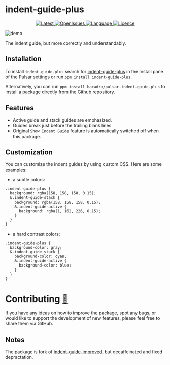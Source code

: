 # indent-guide-plus

<p align="center">
  <a href="https://github.com/bacadra/pulsar-indent-guide-plus/tags">
  <img src="https://img.shields.io/github/v/tag/bacadra/pulsar-indent-guide-plus?style=for-the-badge&label=Latest&color=blue" alt="Latest">
  </a>
  <a href="https://github.com/bacadra/pulsar-indent-guide-plus/issues">
  <img src="https://img.shields.io/github/issues-raw/bacadra/pulsar-indent-guide-plus?style=for-the-badge&color=blue" alt="OpenIssues">
  </a>
  <a href="https://github.com/bacadra/pulsar-indent-guide-plus/blob/master/package.json">
  <img src="https://img.shields.io/github/languages/top/bacadra/pulsar-indent-guide-plus?style=for-the-badge&color=blue" alt="Language">
  </a>
  <a href="https://github.com/bacadra/pulsar-indent-guide-plus/blob/master/LICENSE">
  <img src="https://img.shields.io/github/license/bacadra/pulsar-indent-guide-plus?style=for-the-badge&color=blue" alt="Licence">
  </a>
</p>

![demo](https://github.com/bacadra/pulsar-indent-guide-plus/blob/master/assets/demo.gif?raw=true)

The indent guide, but more correctly and understandably.

## Installation

To install `indent-guide-plus` search for [indent-guide-plus](https://web.pulsar-edit.dev/packages/indent-guide-plus) in the Install pane of the Pulsar settings or run `ppm install indent-guide-plus`.

Alternatively, you can run `ppm install bacadra/pulsar-indent-guide-plus` to install a package directly from the Github repository.

## Features

* Active guide and stack guides are emphasized.
* Guides break just before the trailing blank lines.
* Original `Show Indent Guide` feature is automatically switched off when this package.

## Customization

You can customize the indent guides by using custom CSS. Here are some examples:

* a subtle colors:

```less
.indent-guide-plus {
  background: rgba(158, 158, 158, 0.15);
  &.indent-guide-stack {
    background: rgba(158, 158, 158, 0.15);
    &.indent-guide-active {
      background: rgba(1, 162, 226, 0.15);
    }
  }
}
```

* a hard contrast colors:

```less
.indent-guide-plus {
  background-color: gray;
  &.indent-guide-stack {
    background-color: cyan;
    &.indent-guide-active {
      background-color: blue;
    }
  }
}
```

# Contributing [🍺](https://www.buymeacoffee.com/asiloisad)

If you have any ideas on how to improve the package, spot any bugs, or would like to support the development of new features, please feel free to share them via GitHub.

## Notes

The package is fork of [indent-guide-improved](https://github.com/harai/indent-guide-improved), but decaffeinated and fixed depractation.
